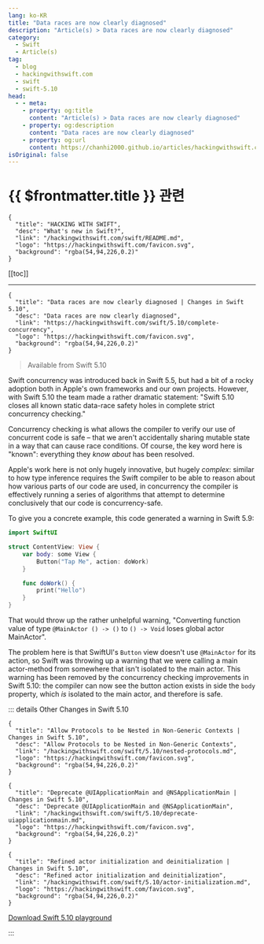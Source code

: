 ```yaml
---
lang: ko-KR
title: "Data races are now clearly diagnosed"
description: "Article(s) > Data races are now clearly diagnosed"
category:
  - Swift
  - Article(s)
tag: 
  - blog
  - hackingwithswift.com
  - swift
  - swift-5.10
head:
  - - meta:
    - property: og:title
      content: "Article(s) > Data races are now clearly diagnosed"
    - property: og:description
      content: "Data races are now clearly diagnosed"
    - property: og:url
      content: https://chanhi2000.github.io/articles/hackingwithswift.com/swift/5.10/complete-concurrency.html
isOriginal: false
---
```


# {{ $frontmatter.title }} 관련

```component VPCard
{
  "title": "HACKING WITH SWIFT",
  "desc": "What's new in Swift?",
  "link": "/hackingwithswift.com/swift/README.md",
  "logo": "https://hackingwithswift.com/favicon.svg",
  "background": "rgba(54,94,226,0.2)"
}
```

[[toc]]

---

```component VPCard
{
  "title": "Data races are now clearly diagnosed | Changes in Swift 5.10",
  "desc": "Data races are now clearly diagnosed",
  "link": "https://hackingwithswift.com/swift/5.10/complete-concurrency", 
  "logo": "https://hackingwithswift.com/favicon.svg",
  "background": "rgba(54,94,226,0.2)"
}
```

> Available from Swift 5.10

Swift concurrency was introduced back in Swift 5.5, but had a bit of a rocky adoption both in Apple's own frameworks and our own projects. However, with Swift 5.10 the team made a rather dramatic statement: "Swift 5.10 closes all known static data-race safety holes in complete strict concurrency checking."

Concurrency checking is what allows the compiler to verify our use of concurrent code is safe – that we aren't accidentally sharing mutable state in a way that can cause race conditions. Of course, the key word here is "known": everything they *know about* has been resolved.

Apple's work here is not only hugely innovative, but hugely *complex*: similar to how type inference requires the Swift compiler to be able to reason about how various parts of our code are used, in concurrency the compiler is effectively running a series of algorithms that attempt to determine conclusively that our code is concurrency-safe.

To give you a concrete example, this code generated a warning in Swift 5.9:

```swift
import SwiftUI

struct ContentView: View {
    var body: some View {
        Button("Tap Me", action: doWork)
    }

    func doWork() {
        print("Hello")
    }
}
```

That would throw up the rather unhelpful warning, "Converting function value of type `@MainActor () -> ()` to `() -> Void` loses global actor MainActor".

The problem here is that SwiftUI's `Button` view doesn't use `@MainActor` for its action, so Swift was throwing up a warning that we were calling a main actor-method from somewhere that isn't isolated to the main actor. This warning has been removed by the concurrency checking improvements in Swift 5.10: the compiler can now see the button action exists in side the `body` property, which *is* isolated to the main actor, and therefore is safe.

::: details Other Changes in Swift 5.10
<!-- 
```component VPCard
{
  "title": "Data races are now clearly diagnosed | Changes in Swift 5.10",
  "desc": "Data races are now clearly diagnosed",
  "link": "/hackingwithswift.com/swift/5.10/complete-concurrency.md",
  "logo": "https://hackingwithswift.com/favicon.svg",
  "background": "rgba(54,94,226,0.2)"
}
```
-->
```component VPCard
{
  "title": "Allow Protocols to be Nested in Non-Generic Contexts | Changes in Swift 5.10",
  "desc": "Allow Protocols to be Nested in Non-Generic Contexts",
  "link": "/hackingwithswift.com/swift/5.10/nested-protocols.md",
  "logo": "https://hackingwithswift.com/favicon.svg",
  "background": "rgba(54,94,226,0.2)"
}
```

```component VPCard
{
  "title": "Deprecate @UIApplicationMain and @NSApplicationMain | Changes in Swift 5.10",
  "desc": "Deprecate @UIApplicationMain and @NSApplicationMain",
  "link": "/hackingwithswift.com/swift/5.10/deprecate-uiapplicationmain.md",
  "logo": "https://hackingwithswift.com/favicon.svg",
  "background": "rgba(54,94,226,0.2)"
}
```

```component VPCard
{
  "title": "Refined actor initialization and deinitialization | Changes in Swift 5.10",
  "desc": "Refined actor initialization and deinitialization",
  "link": "/hackingwithswift.com/swift/5.10/actor-initialization.md",
  "logo": "https://hackingwithswift.com/favicon.svg",
  "background": "rgba(54,94,226,0.2)"
}
```

[<FontIcon icon="fas fa-file-zipper"/>Download Swift 5.10 playground](https://hackingwithswift.com/files/playgrounds/swift/playground-5-9-to-5-10.playground.zip)

:::

